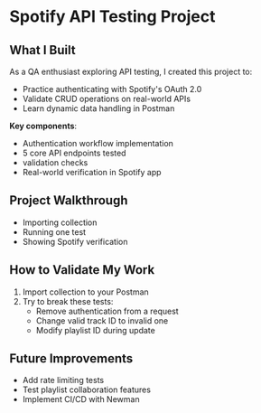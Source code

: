 # Spotify API Testing Project

## What I Built
As a QA enthusiast exploring API testing, I created this project to:
- Practice authenticating with Spotify's OAuth 2.0
- Validate CRUD operations on real-world APIs
- Learn dynamic data handling in Postman

**Key components**:
- Authentication workflow implementation
- 5 core API endpoints tested
- validation checks
- Real-world verification in Spotify app

## Project Walkthrough
- Importing collection
- Running one test
- Showing Spotify verification


## How to Validate My Work
1. Import collection to your Postman
2. Try to break these tests:
   - Remove authentication from a request
   - Change valid track ID to invalid one
   - Modify playlist ID during update

## Future Improvements
- Add rate limiting tests
- Test playlist collaboration features
- Implement CI/CD with Newman
